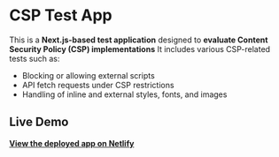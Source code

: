 # CSP Test App

This is a **Next.js-based test application** designed to **evaluate Content Security Policy (CSP) implementations**
It includes various CSP-related tests such as:
- Blocking or allowing external scripts  
- API fetch requests under CSP restrictions  
- Handling of inline and external styles, fonts, and images  

## Live Demo
**[View the deployed app on Netlify](https://.netlify.app/)**

